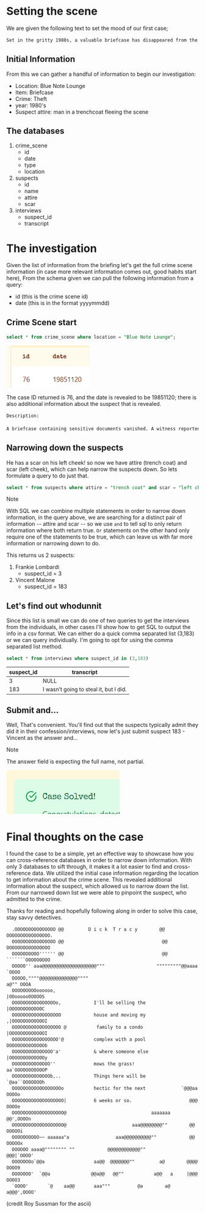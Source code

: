 # Setting the scene

We are given the following text to set the mood of our first case;

```txt
Set in the gritty 1980s, a valuable briefcase has disappeared from the Blue Note Lounge. A witness reported that a man in a trench coat was seen fleeing the scene. Investigate the crime scene, review the list of suspects, and examine interview transcripts to reveal the culprit.
```
## Initial Information
From this we can gather a handful of information to begin our investigation:
 - Location: Blue Note Lounge
 - Item: Briefcase
 - Crime: Theft
 - year: 1980's
 - Suspect attire: man in a trenchcoat fleeing the scene
## The databases
1. crime_scene
    - id
    - date
    - type
    - location
2. suspects
	- id
	- name
	- attire
	- scar
3. interviews
	- suspect_id
	- transcript


# The investigation
Given the list of information from the briefing let's get the full crime scene information  (in case more relevant information comes out, good habits start here), From the schema given we can pull the following information from a query:
- id (this is the crime scene id)
- date (this is in the format yyyymmdd)

## Crime Scene start
```sql
select * from crime_scene where location = "Blue Note Lounge";
```

![Case_Info.png](../images/Case_Info.png)

The case ID returned is 76, and the date is revealed to be 19851120; there is also additional information about the suspect that is revealed.
```txt
Description:

A briefcase containing sensitive documents vanished. A witness reported a man in a trench coat with a scar on his left cheek fleeing the scene.
```
## Narrowing down the suspects
He has a scar on his left cheek! so now we have attire (trench coat) and scar (left cheek), which can help narrow the suspects down. So lets formulate a query to do just that.

```sql
select * from suspects where attire = "trench coat" and scar = "left cheek";
```

> [!note]
> With SQL we can combine multiple statements in order to narrow down information, in the query above, we are searching for a distinct pair of information -- attire and scar -- so we use `and` to tell sql to only return information where both return true. `Or` statements on the other hand only require one of the statements to be true, which can leave us with far more information or narrowing down to do.

This returns us 2 suspects:
1. Frankie Lombardi
	- suspect_id = 3
2. Vincent Malone
	- suspect_id = 183

## Let's find out whodunnit
Since this list is small we can do one of two queries to get the interviews from the individuals, in other cases I'll show how to get SQL to output the info in a csv format.
We can either do a quick comma separated list (3,183) or we can query individually. I'm going to opt for using the comma separated list method.
```sql
select * from interviews where suspect_id in (3,183)
```

| suspect_id | transcript                             |
| ---------- | -------------------------------------- |
| 3          | NULL                                   |
| 183        | I wasn’t going to steal it, but I did. |

## Submit and...
Well, That's convenient. You'll find out that the suspects typically admit they did it in their confession/interviews, now let's just submit suspect 183 - Vincent as the answer and... 

> [!note] 
> The answer field is expecting the full name, not partial. 


![SUCCESS](../images/Case_Solved.png)

# Final thoughts on the case

I found the case to be a simple, yet an effective way to showcase how you can cross-reference databases in order to narrow down information. With only 3 databases to sift through, it makes it a lot easier to find and cross-reference data. 
We utilized the initial case information regarding the location to get information about the crime scene. This revealed additional information about the suspect, which allowed us to narrow down the list. From our narrowed down list we were able to pinpoint the suspect, who admitted to the crime.

Thanks for reading and hopefully following along in order to solve this case, stay savvy detectives.

```
  .OOOOOOOOOOOOOOO @@         D i c k  T r a c y        @@ OOOOOOOOOOOOOOOO.
  OOOOOOOOOOOOOOOO @@                                    @@ OOOOOOOOOOOOOOOO
  OOOOOOOOOO'''''' @@                                    @@ ```````OOOOOOOOO
  OOOOO'' aaa@@@@@@@@@@@@@@@@@@@@"""                   """""""""@@aaaa `OOOO
  OOOOO,""""@@@@@@@@@@@@@@""""                                     a@"" OOOA
  OOOOOOOOOoooooo,                                            |OOoooooOOOOOS
  OOOOOOOOOOOOOOOOo,            I'll be selling the           |OOOOOOOOOOOOC
  OOOOOOOOOOOOOOOOOO            house and moving my          ,|OOOOOOOOOOOOI
  OOOOOOOOOOOOOOOOOO @           family to a condo           |OOOOOOOOOOOOOI
  OOOOOOOOOOOOOOOOO'@           complex with a pool          OOOOOOOOOOOOOOb
  OOOOOOOOOOOOOOO'a'            & where someone else         |OOOOOOOOOOOOOy
  OOOOOOOOOOOOOO''              mows the grass!           aa`OOOOOOOOOOOP
  OOOOOOOOOOOOOOb,..            Things here will be           `@aa``OOOOOOOh
  OOOOOOOOOOOOOOOOOOo           hectic for the next             `@@@aa OOOOo
  OOOOOOOOOOOOOOOOOOO|          6 weeks or so.                     @@@ OOOOe
  OOOOOOOOOOOOOOOOOOO@                               aaaaaaa       @@',OOOOn
  OOOOOOOOOOOOOOOOOOO@                        aaa@@@@@@@@""        @@ OOOOOi
  OOOOOOOOOO~~ aaaaaa"a                 aaa@@@@@@@@@@""            @@ OOOOOx
  OOOOOO aaaa@"""""""" ""            @@@@@@@@@@@@""               @@@|`OOOO'
  OOOOOOOo`@@a                  aa@@  @@@@@@@""         a@        @@@@ OOOO9
  OOOOOOO'  `@@a               @@a@@   @@""           a@@   a     |@@@ OOOO3
  `OOOO'       `@    aa@@       aaa"""          @a        a@     a@@@',OOOO'

```
(credit Roy Sussman for the ascii)
